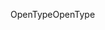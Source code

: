 <span data-ttu-id="23b54-101">OpenType</span><span class="sxs-lookup"><span data-stu-id="23b54-101">OpenType</span></span>